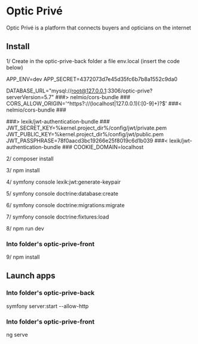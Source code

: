 
# Optic Privé

Optic Privé is a platform that connects buyers and opticians on the internet



## Install
1/ Create in the optic-prive-back folder a file env.local (insert the code below)

APP_ENV=dev
APP_SECRET=4372073d7e45d35fc6b7b8a1552c9da0

DATABASE_URL="mysql://root@127.0.0.1:3306/optic-prive?serverVersion=5.7"
###> nelmio/cors-bundle ###
CORS_ALLOW_ORIGIN='^https?://(localhost|127\.0\.0\.1)(:[0-9]+)?$'
###< nelmio/cors-bundle ###

###> lexik/jwt-authentication-bundle ###
JWT_SECRET_KEY=%kernel.project_dir%/config/jwt/private.pem
JWT_PUBLIC_KEY=%kernel.project_dir%/config/jwt/public.pem
JWT_PASSPHRASE=78f0aacd3bc19266e25f8019c6d1b039
###< lexik/jwt-authentication-bundle ###
COOKIE_DOMAIN=localhost

2/ composer install

3/ npm install

4/ symfony console lexik:jwt:generate-keypair

5/ symfony console doctrine:database:create

6/ symfony console doctrine:migrations:migrate

7/ symfony console doctrine:fixtures:load

8/ npm run dev

### Into folder's optic-prive-front

9/ npm install

## Launch apps
### Into folder's optic-prive-back

symfony server:start --allow-http

### Into folder's optic-prive-front

ng serve





